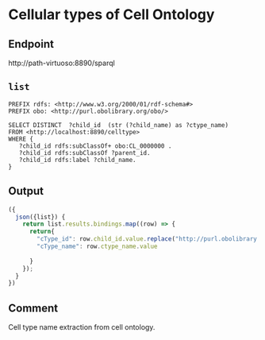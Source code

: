 # Cellular types of Cell Ontology

## Endpoint
http://path-virtuoso:8890/sparql

## `list`

```sparql
PREFIX rdfs: <http://www.w3.org/2000/01/rdf-schema#>
PREFIX obo: <http://purl.obolibrary.org/obo/>

SELECT DISTINCT  ?child_id  (str (?child_name) as ?ctype_name) 
FROM <http://localhost:8890/celltype>
WHERE {
   ?child_id rdfs:subClassOf+ obo:CL_0000000 .
   ?child_id rdfs:subClassOf ?parent_id.
   ?child_id rdfs:label ?child_name.      
}

```

## Output

```javascript
({
  json({list}) {
    return list.results.bindings.map((row) => {
      return{
        "cType_id": row.child_id.value.replace("http://purl.obolibrary.org/obo/", ""),
        "cType_name": row.ctype_name.value
        
      }
    });
  }
})

```

## Comment
Cell type name extraction from cell ontology.